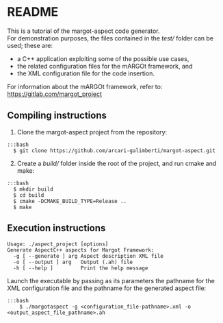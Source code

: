 # README

This is a tutorial of the margot-aspect code generator.  
For demonstration purposes, the files contained in the _test/_ folder can be used; these are:
- a C++ application exploiting some of the possible use cases,
- the related configuration files for the mARGOt framework, and
- the XML configuration file for the code insertion.

For information about the mARGOt framework, refer to: https://gitlab.com/margot_project

## Compiling instructions

1) Clone the margot-aspect project from the repository:
~~~
:::bash
  $ git clone https://github.com/arcari-galimberti/margot-aspect.git
~~~
		
2) Create a _build/_ folder inside the root of the project, and run cmake and make:
~~~
:::bash
  $ mkdir build
  $ cd build
  $ cmake -DCMAKE_BUILD_TYPE=Release ..
  $ make
~~~

## Execution instructions

~~~
Usage: ./aspect_project [options]
Generate AspectC++ aspects for Margot Framework:
  -g [ --generate ] arg Aspect description XML file
  -o [ --output ] arg   Output (.ah) file
  -h [ --help ]         Print the help message
~~~

Launch the executable by passing as its parameters the pathname for the XML configuration file
and the pathname for the generated aspect file:
~~~
:::bash
	$ ./margotaspect -g <configuration_file-pathname>.xml -o <output_aspect_file_pathname>.ah
~~~
